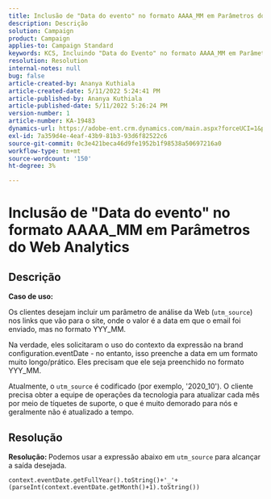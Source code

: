 ```yaml
---
title: Inclusão de "Data do evento" no formato AAAA_MM em Parâmetros do Web Analytics
description: Descrição
solution: Campaign
product: Campaign
applies-to: Campaign Standard
keywords: KCS, Incluindo "Data do Evento" no formato AAAA_MM em Parâmetros do Web Analytics
resolution: Resolution
internal-notes: null
bug: false
article-created-by: Ananya Kuthiala
article-created-date: 5/11/2022 5:24:41 PM
article-published-by: Ananya Kuthiala
article-published-date: 5/11/2022 5:26:24 PM
version-number: 1
article-number: KA-19483
dynamics-url: https://adobe-ent.crm.dynamics.com/main.aspx?forceUCI=1&pagetype=entityrecord&etn=knowledgearticle&id=78f18337-4fd1-ec11-a7b5-0022480a8e40
exl-id: 7a359d4e-4eaf-43b9-81b3-93d6f82522c6
source-git-commit: 0c3e421beca46d9fe1952b1f98538a50697216a0
workflow-type: tm+mt
source-wordcount: '150'
ht-degree: 3%

---
```


# Inclusão de &quot;Data do evento&quot; no formato AAAA_MM em Parâmetros do Web Analytics

## Descrição


<b>Caso de uso:</b>

Os clientes desejam incluir um parâmetro de análise da Web (`utm_source`) nos links que vão para o site, onde o valor é a data em que o email foi enviado, mas no formato YYY_MM.

Na verdade, eles solicitaram o uso do contexto da expressão na brand configuration.eventDate - no entanto, isso preenche a data em um formato muito longo/prático. Eles precisam que ele seja preenchido no formato YYY_MM.

Atualmente, o `utm_source` é codificado (por exemplo, &#39;2020_10&#39;). O cliente precisa obter a equipe de operações da tecnologia para atualizar cada mês por meio de tíquetes de suporte, o que é muito demorado para nós e geralmente não é atualizado a tempo.


## Resolução


<b>Resolução: </b>Podemos usar a expressão abaixo em `utm_source` para alcançar a saída desejada.

`context.eventDate.getFullYear().toString()+'_'+(parseInt(context.eventDate.getMonth()+1).toString())`
